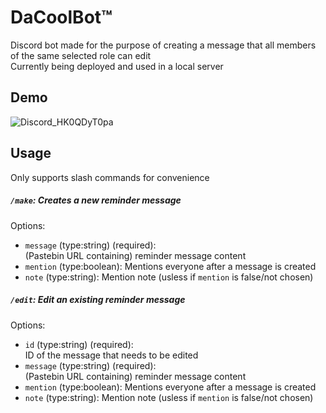 # DaCoolBot:tm:

Discord bot made for the purpose of creating a message that all members of the same selected role can edit  
Currently being deployed and used in a local server

## Demo
![Discord_HK0QDyT0pa](https://user-images.githubusercontent.com/77577746/162233085-abc647ac-b70e-4d45-be41-67b4e0230ef8.gif)


## Usage
Only supports slash commands for convenience  
##### `/make`: Creates a new reminder message
Options:
* `message` (type:string) (required):  
(Pastebin URL containing) reminder message content
* `mention` (type:boolean):
Mentions everyone after a message is created
* `note` (type:string):
Mention note (usless if `mention` is false/not chosen)
##### `/edit`: Edit an existing reminder message  
Options:
* `id` (type:string) (required):  
ID of the message that needs to be edited
* `message` (type:string) (required):  
(Pastebin URL containing) reminder message content
* `mention` (type:boolean):
Mentions everyone after a message is created
* `note` (type:string):
Mention note (usless if `mention` is false/not chosen)
